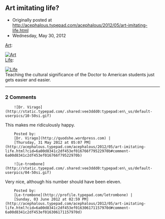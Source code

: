 ## Art imitating life?

 * Originally posted at http://acephalous.typepad.com/acephalous/2012/05/art-imitating-life.html
 * Wednesday, May 30, 2012



[Art](http://en.wikipedia.org/wiki/Fear\_Her):

[![Art](http://acephalous.typepad.com/.a/6a00d8341c2df453ef016305fcbac5970d-500wi "Art")](http://acephalous.typepad.com/.a/6a00d8341c2df453ef016305fcbac5970d-popup)  
[Life](http://www.bbc.co.uk/news/uk-wales-18211152):

[![Life](http://acephalous.typepad.com/.a/6a00d8341c2df453ef0168ebf1fd75970c-500wi "Life")](http://acephalous.typepad.com/.a/6a00d8341c2df453ef0168ebf1fd75970c-popup)  
Teaching the cultural significance of the Doctor to American students just gets easier and easier.

		

* * *

### 2 Comments 

		

                
[]()

	

		![Dr. Virago](http://static.typepad.com/.shared:vee3ddd0:typepad:en\_us/default-userpics/10-50si.gif)
	

	

		

This makes me ridiculously happy.

	

		Posted by:
		[Dr. Virago](http://quodshe.wordpress.com) |
		[Thursday, 31 May 2012 at 05:07 PM](http://acephalous.typepad.com/acephalous/2012/05/art-imitating-life.html?cid=6a00d8341c2df453ef016766f79522970b#comment-6a00d8341c2df453ef016766f79522970b)

[]()

	

		![Le-trombone](http://static.typepad.com/.shared:vee3ddd0:typepad:en\_us/default-userpics/04-50si.gif)
	

	

		

Very nice, although his number should have been eleven.

	

		Posted by:
		[Le-trombone](http://profile.typepad.com/letrombone) |
		[Sunday, 03 June 2012 at 02:59 PM](http://acephalous.typepad.com/acephalous/2012/05/art-imitating-life.html?cid=6a00d8341c2df453ef016306171157970d#comment-6a00d8341c2df453ef016306171157970d)

		

        